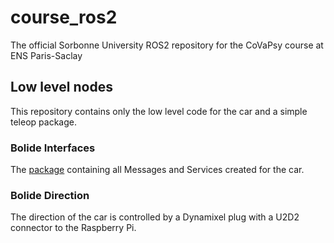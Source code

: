 # course_ros2
The official Sorbonne University ROS2 repository for the CoVaPsy course at ENS Paris-Saclay

## Low level nodes
This repository contains only the low level code for the car and a simple teleop package.

### Bolide Interfaces
The [package](./bolide_interfaces/) containing all Messages and Services created for the car.

### Bolide Direction
The direction of the car is controlled by a Dynamixel plug with a U2D2 connector to the Raspberry Pi.